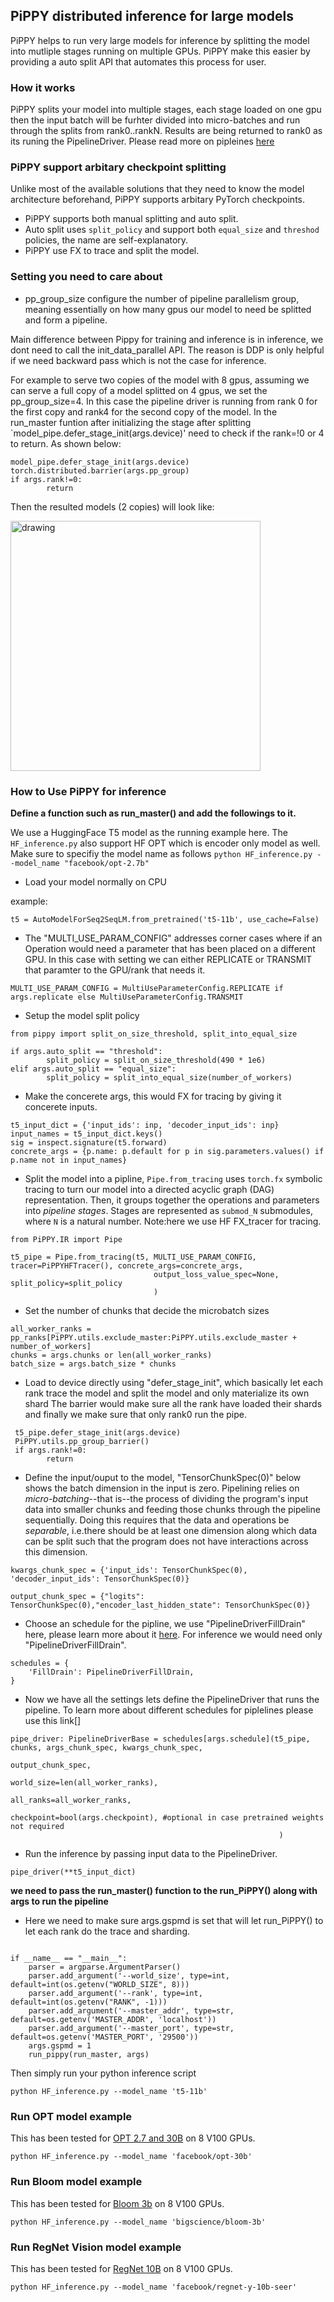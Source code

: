 ## PiPPY distributed inference for large models

PiPPY helps to run very large models for inference by splitting the model into mutliple stages running on multiple GPUs.
PiPPY make this easier by providing a auto split API that automates this process for user. 

### How it works

PiPPY splits your model into multiple stages, each stage loaded on one gpu then the input batch will be furhter divided into micro-batches and run through the splits from 
rank0..rankN. Results are being returned to rank0 as its runing the PipelineDriver. Please read more on pipleines [here](https://github.com/pytorch/tau/blob/main/README.md)

### PiPPY support arbitary checkpoint splitting 

Unlike most of the available solutions that they need to know the model architecture beforehand, PiPPY supports arbitary PyTorch checkpoints.
* PiPPY supports both manual splitting and auto split.
* Auto split uses `split_policy` and support both `equal_size` and `threshod` policies, the name are self-explanatory.
* PiPPY use FX to trace and split the model.

### Setting you need to care about

* pp_group_size configure the number of pipeline parallelism group, meaning essentially on how many gpus our model to need be splitted and form a pipeline.

Main difference between Pippy for training and inference is in inference, we dont need to call the init_data_parallel API. The reason is DDP is only helpful if we need backward pass which is not the case for inference. 


For example to serve two copies of the model with 8 gpus, assuming we can serve a full copy of a model splitted on 4 gpus, we set the pp_group_size=4. In this case the pipeline driver is running from rank 0 for the first copy and rank4 for the second copy of the model. In the run_master funtion after initializing the stage after splitting `model_pipe.defer_stage_init(args.device)' need to check if the rank=!0 or 4 to return. As shown below:
```
model_pipe.defer_stage_init(args.device)
torch.distributed.barrier(args.pp_group)
if args.rank!=0:
        return 
```
        
Then the resulted models (2 copies) will look like:

<img src="https://user-images.githubusercontent.com/9162336/206811740-1d5d4d7a-7018-4e9b-8ab7-cad030e2981a.png" alt="drawing" width="400"/>




### How to Use PiPPY for inference

**Define a function such as run_master() and add the followings to it.**

We use a HuggingFace T5 model as the running example here. The `HF_inference.py` also support HF OPT which is encoder only model as well. Make sure to specifiy the model name as follows ` python HF_inference.py --model_name "facebook/opt-2.7b" `

* Load your model normally on CPU

example:

` t5 = AutoModelForSeq2SeqLM.from_pretrained('t5-11b', use_cache=False) `

* The "MULTI_USE_PARAM_CONFIG" addresses corner cases where if an Operation would need a parameter that has been placed on a different GPU. In this case with setting we can either REPLICATE or TRANSMIT that paramter to the GPU/rank that needs it. 

 `MULTI_USE_PARAM_CONFIG = MultiUseParameterConfig.REPLICATE if args.replicate else MultiUseParameterConfig.TRANSMIT`

*  Setup the model split policy

```
from pippy import split_on_size_threshold, split_into_equal_size

if args.auto_split == "threshold":
        split_policy = split_on_size_threshold(490 * 1e6)
elif args.auto_split == "equal_size":
        split_policy = split_into_equal_size(number_of_workers)
```
* Make the concerete args, this would FX for tracing by giving it concerete inputs.

```
t5_input_dict = {'input_ids': inp, 'decoder_input_ids': inp}
input_names = t5_input_dict.keys()
sig = inspect.signature(t5.forward)
concrete_args = {p.name: p.default for p in sig.parameters.values() if p.name not in input_names}
```

* Split the model into a pipline, `Pipe.from_tracing` uses `torch.fx` symbolic tracing to turn our model into a directed acyclic graph (DAG) representation. Then, it groups together the operations and parameters into _pipeline stages_. Stages are represented as `submod_N` submodules, where `N` is a natural number. Note:here we use HF FX_tracer for tracing.

```
from PiPPY.IR import Pipe

t5_pipe = Pipe.from_tracing(t5, MULTI_USE_PARAM_CONFIG, tracer=PiPPYHFTracer(), concrete_args=concrete_args,
                                output_loss_value_spec=None, split_policy=split_policy
                                )
```

* Set the number of chunks that decide the microbatch sizes

```
all_worker_ranks = pp_ranks[PiPPY.utils.exclude_master:PiPPY.utils.exclude_master + number_of_workers]
chunks = args.chunks or len(all_worker_ranks)
batch_size = args.batch_size * chunks

```
* Load to device directly using "defer_stage_init", which basically let each rank trace the model and split the model and only materialize its own shard
The barrier would make sure all the rank have loaded their shards and finally we make sure that only rank0 run the pipe.

```
 t5_pipe.defer_stage_init(args.device)
 PiPPY.utils.pp_group_barrier()
 if args.rank!=0:
        return 
 ```

* Define the input/ouput to the model, "TensorChunkSpec(0)" below shows the batch dimension in the input is zero. Pipelining relies on _micro-batching_--that is--the process of dividing the program's input data into smaller chunks and feeding those chunks through the pipeline sequentially. Doing this requires that the data and operations be _separable_, i.e.there should be at least one dimension along which data can be split such that the program does not have interactions across this dimension.

```
kwargs_chunk_spec = {'input_ids': TensorChunkSpec(0), 'decoder_input_ids': TensorChunkSpec(0)}

output_chunk_spec = {"logits": TensorChunkSpec(0),"encoder_last_hidden_state": TensorChunkSpec(0)}

```
* Choose an schedule for the pipline, we use "PipelineDriverFillDrain" here, please learn more about it [here](https://github.com/pytorch/tau/blob/main/README.md#advanced-pipeline-schedules). For inference we would need only "PipelineDriverFillDrain".

```
schedules = {
    'FillDrain': PipelineDriverFillDrain,
}
```
* Now we have all the settings lets define the PipelineDriver that runs the pipeline. To learn more about different schedules for piplelines please use this link[]

```
pipe_driver: PipelineDriverBase = schedules[args.schedule](t5_pipe, chunks, args_chunk_spec, kwargs_chunk_spec,
                                                            output_chunk_spec,
                                                            world_size=len(all_worker_ranks),
                                                            all_ranks=all_worker_ranks,
                                                            checkpoint=bool(args.checkpoint), #optional in case pretrained weights not required
                                                            )
```

* Run the inference by passing input data to the PipelineDriver.

`pipe_driver(**t5_input_dict)`


**we need to pass the run_master() function to the run_PiPPY() along with args to run the pipeline**

* Here we need to make sure args.gspmd is set that will let run_PiPPY() to let each rank do the trace and sharding.

```

if __name__ == "__main__":
    parser = argparse.ArgumentParser()
    parser.add_argument('--world_size', type=int, default=int(os.getenv("WORLD_SIZE", 8)))
    parser.add_argument('--rank', type=int, default=int(os.getenv("RANK", -1)))
    parser.add_argument('--master_addr', type=str, default=os.getenv('MASTER_ADDR', 'localhost'))
    parser.add_argument('--master_port', type=str, default=os.getenv('MASTER_PORT', '29500'))
    args.gspmd = 1
    run_pippy(run_master, args)

```
Then simply run your python inference script

` python HF_inference.py --model_name 't5-11b' `

### Run OPT model example

This has been tested for [OPT 2.7 and 30B](https://huggingface.co/facebook/opt-30b) on 8 V100 GPUs.

` python HF_inference.py --model_name 'facebook/opt-30b' `

### Run Bloom model example

This has been tested for [Bloom 3b](https://huggingface.co/docs/transformers/model_doc/bloom) on 8 V100 GPUs.

` python HF_inference.py --model_name 'bigscience/bloom-3b' `

### Run RegNet Vision model example

This has been tested for [RegNet 10B](https://huggingface.co/facebook/regnet-y-10b-seer) on 8 V100 GPUs.

` python HF_inference.py --model_name 'facebook/regnet-y-10b-seer' `

